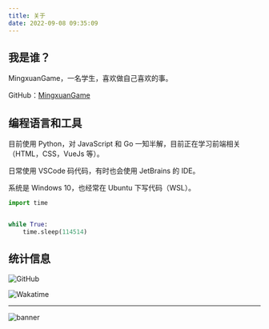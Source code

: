 ```yaml
---
title: 关于
date: 2022-09-08 09:35:09
---
```


## 我是谁？

MingxuanGame，一名学生，喜欢做自己喜欢的事。

GitHub：[MingxuanGame](https://github.com/MingxuanGame)

## 编程语言和工具

目前使用 Python，对 JavaScript 和 Go 一知半解，目前正在学习前端相关（HTML，CSS，VueJs 等）。

日常使用 VSCode 码代码，有时也会使用 JetBrains 的 IDE。

系统是 Windows 10，也经常在 Ubuntu 下写代码（WSL）。

```python
import time


while True:
    time.sleep(114514)
```

## 统计信息

![GitHub](https://github-readme-stats.vercel.app/api?username=MingxuanGame)

![Wakatime](https://github-readme-stats.vercel.app/api/wakatime?username=MingxuanGame&layout=compact&hide_border=true)

---

![banner](/images/banner.png)
